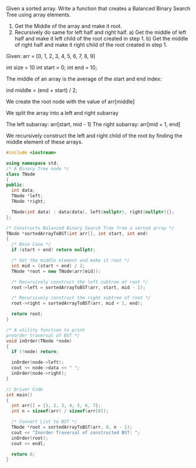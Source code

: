 Given a sorted array. Write a function that creates a Balanced Binary Search Tree using array elements.

1) Get the Middle of the array and make it root.
2) Recursively do same for left half and right half.
      a) Get the middle of left half and make it left child of the root
          created in step 1.
      b) Get the middle of right half and make it right child of the
          root created in step 1.

Given:
arr = [0, 1, 2, 3, 4, 5, 6, 7, 8, 9]


int size = 10
int start = 0;
int end = 10;

The middle of an array is the average of the start and end index:

ind middle = (end + start) / 2;

We create the root node with the value of arr[middle]

We split the array into a left and right subarray

The left subarray:    arr[start, mid - 1]
The right subarray:   arr[mid + 1, end]

We recursively construct the left and right child of the root by finding the middle element of these arrays.






```cpp
#include <iostream>

using namespace std;
/* A Binary Tree node */
class TNode
{
public:
  int data;
  TNode *left;
  TNode *right;

  TNode(int data) : data(data), left(nullptr), right(nullptr){};
};

/* Constructs Balanced Binary Search Tree from a sorted array */
TNode *sortedArrayToBST(int arr[], int start, int end)
{
  /* Base Case */
  if (start > end) return nullptr;

  /* Get the middle element and make it root */
  int mid = (start + end) / 2;
  TNode *root = new TNode(arr[mid]);

  /* Recursively construct the left subtree of root */
  root->left = sortedArrayToBST(arr, start, mid - 1);

  /* Recursively construct the right subtree of root */
  root->right = sortedArrayToBST(arr, mid + 1, end);

  return root;
}

/* A utility function to print
preorder traversal of BST */
void inOrder(TNode *node)
{
  if (!node) return;

  inOrder(node->left);
  cout << node->data << " ";
  inOrder(node->right);
}

// Driver Code
int main()
{
  int arr[] = {1, 2, 3, 4, 5, 6, 7};
  int n = sizeof(arr) / sizeof(arr[0]);

  /* Convert List to BST */
  TNode *root = sortedArrayToBST(arr, 0, n - 1);
  cout << "Inorder Traversal of constructed BST: ";
  inOrder(root);
  cout << endl;

  return 0;
}
```
